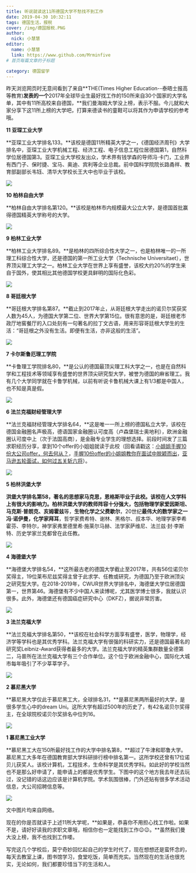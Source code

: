```yaml
---
title: 听说就读这11所德国大学不愁找不到工作
date: 2019-04-30 10:32:11
tags: 德国生活，报税
cover: /img/德国报税.PNG
author: 
  nick: 小慧慧
editor:
  name: 小慧慧
  link: https://www.github.com/Mrminfive
# 首页每篇文章的子标题

category: 德国留学
---
```


昨天浏览网页时无意间看到了来自**THE(Times Higher Education--泰晤士报高等教育)**发表的一个**2017年全球毕业生最好找工作的150所来自30个国家的大学名单，其中有11所高校来自德国，**我们曼海姆大学没上榜，表示不服。今儿就和大家分享下这11所上榜的大学吧，打算来德读书的童鞋可以将其作为申请学校的参考哦。

  


**11 亚琛工业大学**

**亚琛工业大学排名133。**该校是德国11所精英大学之一，《德国经济周刊》大学排名中，亚琛工业大学机械工程、经济工程、电子信息工程位居德国第1，自然科学位居德国第3。亚琛工业大学校友出众，学术界有钱学森的导师冯·卡门，工业界有西门子、保时捷、宝马、奥迪、宾利等企业总裁。前中国科学院院长路甬祥、教育部副部长韦钰、清华大学校长王大中也毕业于该校。


<img src="https://mmbiz.qpic.cn/mmbiz_jpg/rW3MWnUicJ7e6VT65ubwjyC0OOMIxfnWc8dGicYJUib1ibjgibicD4D3nLwK5iaiaTWkIvICicDWFdqeXkwgmsyRibKN5IQg/640?wx_fmt=jpeg"  style=" display: block; margin: 0 auto;" />
  



**10 柏林自由大学**

**柏林自由大学排名第120。**该校是柏林市内规模最大公立大学，是德国首批赢得德国精英大学称号的大学。


<img src="https://mmbiz.qpic.cn/mmbiz_jpg/rW3MWnUicJ7fLPcU9icpHSpSAYQTQKtnSUvzo8zetDzpt1CqHTHMzPhKABU1gibcYzp6iaWVicHia6aVWibVmK9FJU3Wg/640?wx_fmt=jpeg"  style=" display: block; margin: 0 auto;" />
  
  

**9 柏林工业大学**

**柏林工业大学排名89。**是柏林的四所综合性大学之一，也是柏林唯一的一所理工科综合性大学，还是德国的第一所工业大学（Technische Universitaet），世界顶尖理工大学之一。柏林工业大学在世界上享有盛誉，该校大约20%的学生来自于国外，使其相比其他德国学校更具鲜明的国际化色彩。


<img src="https://mmbiz.qpic.cn/mmbiz_jpg/rW3MWnUicJ7fLPcU9icpHSpSAYQTQKtnSU9QTf5OjOaxYYpA9yf0rMdvCgpBBVFvHsy8Y0Q8aw1GwjTRJwUbx6Og/640?wx_fmt=jpeg"  style=" display: block; margin: 0 auto;" />
  



**8 哥廷根大学**

**哥廷根大学排名第87。**截止到2017年止，从哥廷根大学走出的诺贝尔奖获奖人数为45人，为德国大学第二位、世界大学第15位。很有意思的是，哥廷根老市政厅地窖餐厅的入口处刻有一句著名的拉丁文古语，用来形容哥廷根大学生的生活：“哥廷根之外没有生活。即便有生活，亦非这般的生活”。

<img src="https://mmbiz.qpic.cn/mmbiz_jpg/rW3MWnUicJ7fLPcU9icpHSpSAYQTQKtnSUcasicQqSnQQTkyX0ibwZkS6hZsD5X5d6czw6m1icD8LxIxcs5cdibIqeLQ/640?wx_fmt=jpeg"  style=" display: block; margin: 0 auto;" />
  


**7 卡尔斯鲁厄理工学院**

**卡鲁理工学院排名80，**是公认的德国最顶尖理工科大学之一，也是在自然科学和工程技术等领域享有盛誉的世界顶尖研究型大学，被誉为德国的麻省理工。我有几个大学同学就在卡鲁学机械，以前有听说卡鲁机械大课上有1/3都是中国人，也不知是真是假。


<img src="https://mmbiz.qpic.cn/mmbiz_jpg/rW3MWnUicJ7fLPcU9icpHSpSAYQTQKtnSUYMju9SsngwR84voG1PjVfpP3B9o4xM6hShiaqicBSaRFJOHX2vlY4WRQ/640?wx_fmt=jpeg"  style=" display: block; margin: 0 auto;" />
  
  
**6 法兰克福财经管理大学**

  

**法兰克福财经管理大学排名64，**这是唯一一所上榜的德国私立大学，该校在德国金融圈名声极高，德语国家金融圈认可度高（卢森堡瑞士奥地利），欧洲金融圈认可度中上（次于法国高商），是金融专业学生的理想选择。前段时间发了三篇求职经历分享，拿到10个offer的小姐姐就读于此校（回看请戳这：[小姐姐手握10份大公司offer，何去何从？](http://mp.weixin.qq.com/s?__biz=MzI0OTE4MTY1Ng==&mid=2649563722&idx=1&sn=e2b0f960ad3ad8a7359841e4bea6aa62&chksm=f18ce6fdc6fb6feb6ec337b9c3aa2334fa00a6a2b0bb51b04f6f28ef41c25eb483a87f0c2efe&scene=21#wechat_redirect)，[手握10份offer的小姐姐教你在面试中脱颖而出](http://mp.weixin.qq.com/s?__biz=MzI0OTE4MTY1Ng==&mid=2649563779&idx=1&sn=d0cb5e6404a0044c9a82ef8807541307&chksm=f18ce634c6fb6f229649f097c13ed4b4258381fb354e90f1d61e112051504359c14823fe1717&scene=21#wechat_redirect)，[亚马逊五轮面试，如何过五关斩六将](http://mp.weixin.qq.com/s?__biz=MzI0OTE4MTY1Ng==&mid=2649563812&idx=1&sn=9c6e7b789942617bf9666cf049268d1b&chksm=f18ce613c6fb6f058d5174847f0f4aabcc66efd982fb3641d196fb2e310b68c434fecb1c8f67&scene=21#wechat_redirect)）。


<img src="https://mmbiz.qpic.cn/mmbiz_jpg/rW3MWnUicJ7fLPcU9icpHSpSAYQTQKtnSUBbJYSZOZZmAcv7kwMU7FOAEDh8PerJk5PryfNgd8noTw34cqibnGw3w/640?wx_fmt=jpeg"  style=" display: block; margin: 0 auto;" />
    


**5 柏林洪堡大学**

  
**洪堡大学排名第58，**著名的思想家马克思，恩格斯毕业于此校。该校在人文学科上有很大的影响力。柏林洪堡大学的教师阵容十分强大，包括物理学家**爱因斯坦、马克斯·普朗克、亥姆霍兹**等，**生物化学之父费歇尔**，20世纪**最伟大的数学家之一冯·诺伊曼，化学家拜耳**，哲学家费希特、谢林、黑格尔、叔本华、地理学家李希霍芬、李特尔，神学家弗里德里希·施莱尔马赫、法学家萨维尼、法兰兹·封·李斯特、历史学家兰克都曾在此任教。

<img src="https://mmbiz.qpic.cn/mmbiz_jpg/rW3MWnUicJ7fLPcU9icpHSpSAYQTQKtnSUtgf0ORrgN723S3zU0MkYt0AGyaIIva4jbv0FyfyMKHpEZMyPUDcviaw/640?wx_fmt=jpeg"  style=" display: block; margin: 0 auto;" />
      

**4 海德堡大学**

  
**海德堡大学排名54，**这所最古老的德国大学截止至2017年，共有56位诺贝尔奖得主，19位莱布尼兹奖得主曾于此求学、任教或研究，为德国乃至于欧洲顶尖之研究型大学。在2018-2019年，CWUR世界大学排名中，海德堡大学位居德国第一，世界第46。海德堡有不少中国人来读博呢，尤其医学博士很多，我就认识很多。此外，海德堡还有德国癌症研究中心（DKFZ），据说非常厉害。

<img src="https://mmbiz.qpic.cn/mmbiz_jpg/rW3MWnUicJ7fLPcU9icpHSpSAYQTQKtnSUhWFytiaL0q91XuQibyf2egPVL759OiccibADTjA70UorUhpcE6pgdJFia1w/640?wx_fmt=jpeg"  style=" display: block; margin: 0 auto;" />
        


**3 法兰克福大学**

  
**法兰克福大学排名第50，**该校在社会科学方面享有盛誉，医学，物理学，经济学等学科也是其优秀学科。法兰克福大学有很强的科研实力，还是德国最著名的研究奖Leibniz-Award获得者最多的大学。法兰克福大学的精英集群数量全德第二，马普所在法兰克福大学有三个合作单位。这个位于欧洲金融中心，国际化大城市每年吸引了不少莘莘学子。


<img src="https://mmbiz.qpic.cn/mmbiz_png/rW3MWnUicJ7fLPcU9icpHSpSAYQTQKtnSUNMAs3NseKmXPEDTFTZvNOyl8nt5KF8hgpCL9jfibR7fDT9uL2yqxJtQ/640?wx_fmt=png"  style=" display: block; margin: 0 auto;" />
         


**2 慕尼黑大学**

  
**慕尼黑大学仅此于慕尼黑工大，全球排名31，**是慕尼黑两所最好的大学，是很多学生心中的dream Uni。这所大学有超过500年的历史了，有42名诺贝尔奖得主，在全球院校诺贝尔奖排名中位列16。

<img src="https://mmbiz.qpic.cn/mmbiz_jpg/rW3MWnUicJ7fLPcU9icpHSpSAYQTQKtnSUEECQqbeRRbjMJJjrs3jW99cgYWtlkDO4phDl9Mn3jd16DhK12gktibQ/640?wx_fmt=jpeg"  style=" display: block; margin: 0 auto;" />
           

**1 慕尼黑工业大学**

  
**慕尼黑工大在150所最好找工作的大学中排名第8，**超过了牛津和耶鲁大学。慕尼黑工大多年在德国教育部大学科研排行榜中排名第一。这所学校还曾有17位诺贝儿获奖人。该校计算机，工程技术，生命科学是其优秀学科。如此好的学校当然也不是那么好申请了，能申请上的都是优秀学生。下图中的这个地方我去年还去玩过，没记错的话这边应该是计算机学院。学术氛围很棒，门外还贴有很多学术活动信息，大公司招聘信息等。


<img src="https://mmbiz.qpic.cn/mmbiz_jpg/rW3MWnUicJ7fLPcU9icpHSpSAYQTQKtnSULdHDpNsQOmxPXjtJ6VNEODCDJBFYUjenuqo0h1koiaZibTfwmq6Txptw/640?wx_fmt=jpeg"  style=" display: block; margin: 0 auto;" />
           

文中图片均来自网络。

  

现在的你是否就读于上述11所大学呢，**如果是，恭喜你不用担心找工作啦。如果不是，请好好读我的求职文章哦，相信你也一定能找到工作😉😉。**虽然我们曼大没上榜，我不也找到工作喽。

  

写完这几个学校后，莫宁奇妙回忆起自己的学生时代了，现在想想还是蛮怀念的，每天去教室上课，图书馆学习，食堂吃饭，简单而充实。当然现在的生活也很充实，无论如何，我们都要珍惜当下的生活和人。